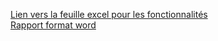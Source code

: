 <a href="https://docs.google.com/spreadsheets/d/1bCPbtrJZ680wFx09-a7hKSAV4P6o9inpcerleUeLO7A/edit?usp=sharing">Lien vers la feuille excel pour les fonctionnalités</a></br>
<a href="https://temtsp-my.sharepoint.com/:w:/g/personal/theo_lardeur-gersztein_telecom-sudparis_eu/EQ4B9ITaKENAsq60dY-cYWgBu3FdV2e_n_zJipjGd_YUBw?e=E46iJb">Rapport format word</a>
